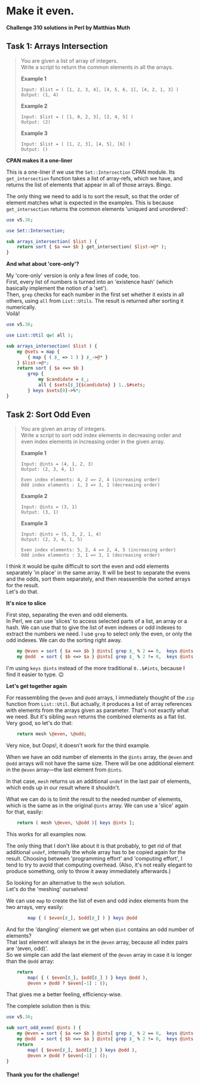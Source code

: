 # Make it even.

**Challenge 310 solutions in Perl by Matthias Muth**

## Task 1: Arrays Intersection

> You are given a list of array of integers.<br/>
> Write a script to return the common elements in all the arrays.
>
> **Example 1**
>
> ```text
> Input: $list = ( [1, 2, 3, 4], [4, 5, 6, 1], [4, 2, 1, 3] )
> Output: (1, 4)
> ```
>
> **Example 2**
>
> ```text
> Input: $list = ( [1, 0, 2, 3], [2, 4, 5] )
> Output: (2)
> ```
>
> **Example 3**
>
> ```text
> Input: $list = ( [1, 2, 3], [4, 5], [6] )
> Output: ()
> ```

**CPAN makes it a one-liner**

This is a one-liner if we use the `Set::Intersection` CPAN module. Its `get_intersection` function takes a list of array-refs, which we have, and returns the list of elements that appear in all of those arrays. Bingo.

The only thing we need to add is to sort the result, so that the order of element matches what is expected in the examples. This is because `get_intersection` returns the common elements 'uniqued and unordered': 

```perl
use v5.36;

use Set::Intersection;

sub arrays_intersection( $list ) {
    return sort { $a <=> $b } get_intersection( $list->@* );
}
```

**And what about 'core-only'?**

My  'core-only' version is only a few lines of code, too.<br/>
First, every list of numbers is turned into an 'existence hash'
(which basically implement the notion of a 'set').<br/>
Then, `grep` checks for each number in the first set whether it exists in all others,
using `all` from `List::Utils`.
The result is returned after sorting it numerically.<br/>
Voilà!

```perl
use v5.36;

use List::Util qw( all );

sub arrays_intersection( $list ) {
    my @sets = map {
        { map { ( $_ => 1 ) } $_->@* }
    } $list->@*;
    return sort { $a <=> $b }
        grep {
            my $candidate = $_;
            all { $sets[$_]{$candidate} } 1..$#sets;
        } keys $sets[0]->%*;
}
```

## Task 2: Sort Odd Even

> You are given an array of integers.<br/>
> Write a script to sort odd index elements in decreasing order and even index elements in increasing order in the given array.
>
> **Example 1**
>
> ```text
> Input: @ints = (4, 1, 2, 3)
> Output: (2, 3, 4, 1)
>
> Even index elements: 4, 2 => 2, 4 (increasing order)
> Odd index elements : 1, 3 => 3, 1 (decreasing order)
> ```
>
> **Example 2**
>
> ```text
> Input: @ints = (3, 1)
> Output: (3, 1)
> ```
>
> **Example 3**
>
> ```text
> Input: @ints = (5, 3, 2, 1, 4)
> Output: (2, 3, 4, 1, 5)
>
> Even index elements: 5, 2, 4 => 2, 4, 5 (increasing order)
> Odd index elements : 3, 1 => 3, 1 (decreasing order)
> ```

I think it would be quite difficult to sort the even and odd elements
separately 'in place' in the same array.
It will be best to separate the evens and the odds, sort them separately,
and then reassemble the sorted arrays for the result.<br/>
Let's do that.

**It's nice to slice**

First step, separating the even and odd elements.<br/>
In Perl, we can use 'slices' to access selected parts of a list, an array or a hash.
We can use that to give the list of even indexes or odd indexes
to extract the numbers we need.
I use `grep` to select only the even, or only the odd indexes.
We can do the sorting right away. 
```perl
    my @even = sort { $a <=> $b } @ints[ grep $_ % 2 == 0,  keys @ints ];
    my @odd  = sort { $b <=> $a } @ints[ grep $_ % 2 != 0,  keys @ints ];
```
I'm using `keys @ints` instead of the more traditional `0..$#ints`,
because I find it easier to type. &#x1F609;

**Let's get together again**

For reassembling the `@even` and `@odd` arrays,
I immediately thought of the `zip` function from `List::Util`.
But actually, it produces a list of array references
with elements from the arrays given as parameter.
That's not exactly what we need.
But it's sibling `mesh` returns the combined elements as a flat list.
Very good, so let's do that:

```perl
    return mesh \@even, \@odd;
```

Very nice, but Oops!, it doesn't work for the third example.

When we have an odd number of elements in the `@ints` array,
the `@even` and `@odd` arrays will not have the same size.
There will be one additional element in the `@even` array—the last element from `@ints`. 

In that case, `mesh` returns us an additional `undef` in the last pair of elements, which ends up in our result where it shouldn't.

What we can do is to limit the result to the needed number of elements,
which is the same as in the original `@ints` array.
We can use a 'slice' again for that, easily:

```perl
    return ( mesh \@even, \@odd )[ keys @ints ];
```

This works for all examples now.

The only thing that I don't like about it is that probably,
to get rid of that additional `undef`,
internally the whole array has to be copied again for the result.
Choosing between 'programming effort' and 'computing effort',
I tend to try to avoid that computing overhead.
(Also, it's not really elegant to produce something,
only to throw it away immediately afterwards.)   

So looking for an alternative to the `mesh` solution.<br/>
Let's do the 'meshing' ourselves!

We can use `map` to create the list of even and odd index elements
from the two arrays, very easily:

```perl
        map { ( $even[$_], $odd[$_] ) } keys @odd
```

And for the 'dangling' element we get when `@int` contains an odd number of elements?<br/>
That last element will always be in the `@even` array,
because all index pairs are '(even, odd)'.<br/>
So we simple can add the last element of the `@even` array
in case it is longer than the `@odd` array:

```perl
    return
        map( { ( $even[$_], $odd[$_] ) } keys @odd ),
        @even > @odd ? $even[-1] : ();
```
That gives me a better feeling, efficiency-wise.

The complete solution then is this:
```perl
use v5.36;

sub sort_odd_even( @ints ) {
    my @even = sort { $a <=> $b } @ints[ grep $_ % 2 == 0,  keys @ints ];
    my @odd  = sort { $b <=> $a } @ints[ grep $_ % 2 != 0,  keys @ints ];
    return
        map( { $even[$_], $odd[$_] } keys @odd ),
        @even > @odd ? $even[-1] : ();
}
```

#### **Thank you for the challenge!**